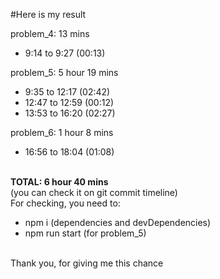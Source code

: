 #Here is my result

problem_4: 13 mins

- 9:14 to 9:27 (00:13)

problem_5: 5 hour 19 mins

- 9:35 to 12:17 (02:42)
- 12:47 to 12:59 (00:12)
- 13:53 to 16:20 (02:27)

problem_6: 1 hour 8 mins

- 16:56 to 18:04 (01:08)

<br>
<b>TOTAL: 6 hour 40 mins</b>
<br>(you can check it on git commit timeline)

<br>
For checking, you need to:

- npm i (dependencies and devDependencies)
- npm run start (for problem_5)

<br>
Thank you, for giving me this chance
